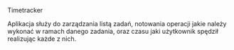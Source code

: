 Timetracker

Aplikacja służy do zarządzania listą zadań, notowania operacji jakie należy wykonać w ramach danego zadania, oraz czasu jaki użytkownik spędził realizując każde z nich.